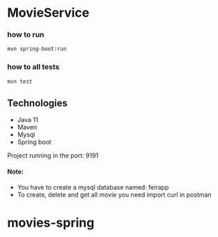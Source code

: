 # MovieService



### how to run

```bash
mvn spring-boot:run
```

### how to all tests

```bash
mvn test
```

## Technologies

* Java 11
* Maven
* Mysql
* Spring boot


Project running in the port: 9191



#### Note:
* You have to create a mysql database named: feirapp
* To create, delete and get all movie you need import curl in postman

# movies-spring
